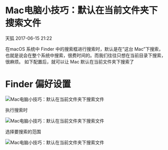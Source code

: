 # Mac电脑小技巧：默认在当前文件夹下搜索文件

天狐 2017-06-15 21:22

在macOS 系统中 Finder 中的搜索框进行搜索时，默认是在”这台 Mac”下搜索，也就是说会在整个系统中搜索，很费时间的。而我们往往只想在当前目录下搜索，很麻烦。 如下配置后，就可以让 Mac 默认在当前文件夹下搜索了

# Finder 偏好设置

![Mac电脑小技巧：默认在当前文件夹下搜索文件](http://p1.pstatp.com/large/26f200053368c2be7ff5)

执行搜索时

![Mac电脑小技巧：默认在当前文件夹下搜索文件](http://p1.pstatp.com/large/28870003c64217e5e080)

选择要搜索的范围

![Mac电脑小技巧：默认在当前文件夹下搜索文件](http://p1.pstatp.com/large/28880002eed05d08a0d5)